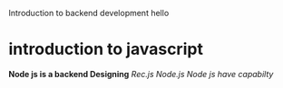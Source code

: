 Introduction to backend development hello
# introduction to javascript
 **Node js is a backend Designing**
 *Rec.js*
 _Node.js_
 _Node js have capabilty_
